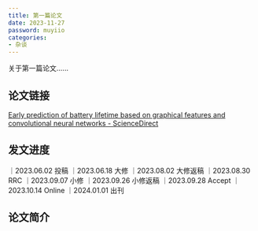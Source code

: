 ```yaml
---
title: 第一篇论文
date: 2023-11-27
password: muyiio
categories:
- 杂谈
---
```


关于第一篇论文......

<!-- more -->

## 论文链接

[Early prediction of battery lifetime based on graphical features and convolutional neural networks - ScienceDirect](https://www.sciencedirect.com/science/article/pii/S0306261923014125?dgcid=coauthor)

## 发文进度

｜2023.06.02  投稿
｜2023.06.18  大修
｜2023.08.02  大修返稿
｜2023.08.30  RRC
｜2023.09.07  小修
｜2023.09.26  小修返稿
｜2023.09.28  Accept
｜2023.10.14  Online
｜2024.01.01  出刊

## 论文简介

